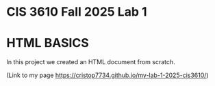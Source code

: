 # CIS 3610 Fall 2025 Lab 1
# HTML BASICS

In this project we created an HTML document from scratch.

(Link to my page https://cristop7734.github.io/my-lab-1-2025-cis3610/)
